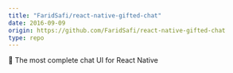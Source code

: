 ```yaml
---
title: "FaridSafi/react-native-gifted-chat"
date: 2016-09-09
origin: https://github.com/FaridSafi/react-native-gifted-chat
type: repo
---
```


💬 The most complete chat UI for React Native